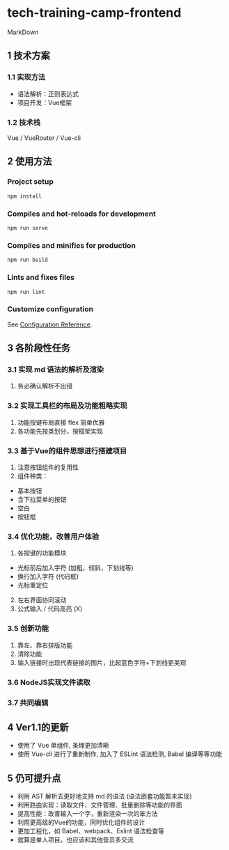 
# tech-training-camp-frontend
MarkDown

##  1 技术方案
### 1.1 实现方法
* 语法解析：正则表达式
* 项目开发：Vue框架
### 1.2 技术栈
Vue / VueRouter / Vue-cli
## 2 使用方法
### Project setup
```
npm install
```

### Compiles and hot-reloads for development
```
npm run serve
```

### Compiles and minifies for production
```
npm run build
```

### Lints and fixes files
```
npm run lint
```

### Customize configuration
See [Configuration Reference](https://cli.vuejs.org/config/).
## 3 各阶段性任务
### 3.1 实现 md 语法的解析及渲染
1. 务必确认解析不出错
### 3.2 实现工具栏的布局及功能粗略实现
1. 功能按键布局直接 flex 简单优雅
2. 各功能先按类划分，按框架实现
### 3.3 基于Vue的组件思想进行搭建项目
1. 注意按钮组件的复用性
2. 组件种类：
* 基本按钮
* 含下拉菜单的按钮
* 空白
* 按钮框
### 3.4 优化功能，改善用户体验
1. 各按键的功能模块
* 光标前后加入字符 (加粗，倾斜，下划线等)
* 换行加入字符 (代码框)
* 光标重定位
2. 左右界面协同滚动
3. 公式输入 / 代码高亮 (X)
### 3.5 创新功能 
1. 靠左、靠右排版功能
2. 清除功能
3. 输入链接时出现代表链接的图片，比起蓝色字符+下划线更美观
### 3.6 NodeJS实现文件读取
### 3.7 共同编辑

## 4 Ver1.1的更新
* 使用了 Vue 单组件, 条理更加清晰
* 使用 Vue-cli 进行了重新制作, 加入了 ESLint 语法检测, Babel 编译等等功能

## 5 仍可提升点
* 利用 AST 解析去更好地支持 md 的语法 (语法嵌套功能暂未实现)
* 利用路由实现：读取文件、文件管理、批量删除等功能的界面
* 提高性能：改善输入一个字，重新渲染一次的笨方法
* 利用更高级的Vue的功能，同时优化组件的设计
* 更加工程化，如 Babel、webpack、Eslint 语法检查等
* 就算是单人项目，也应该和其他营员多交流

